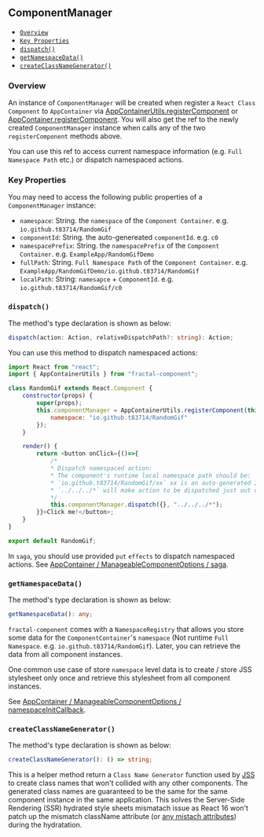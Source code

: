 ## ComponentManager

- [`Overview`](#overview)
- [`Key Properties`](#keyproperties)
- [`dispatch()`](#dispatch)
- [`getNamespaceData()`](#getNamespaceData)
- [`createClassNameGenerator()`](#createClassNameGenerator)


### Overview

An instance of `ComponentManager` will be created when register a `React Class Component` to `AppContainer` via [AppContainerUtils.registerComponent](./AppContainerUtils.md#appcontainerutilsregistercomponent) or [AppContainer.registerComponent](./AppContainer.md#registercomponent). You will also get the ref to the newly created `ComponentManager` instance when calls any of the two `registerComponent` methods above.

You can use this ref to access current namespace information (e.g. `Full Namespace Path` etc.) or dispatch namespaced actions.

### Key Properties

You may need to access the following public properties of a `ComponentManager` instance:

- `namespace`: String. the `namespace` of the `Component Container`. e.g. `io.github.t83714/RandomGif`
- `componentId`: String. the auto-genereated `componentId`. e.g. `c0`
- `namespacePrefix`: String. the `namespacePrefix` of the `Component Container`. e.g. `ExampleApp/RandomGifDemo`
-  `fullPath`: String. `Full Namespace Path` of the `Component Container`. e.g. `ExampleApp/RandomGifDemo/io.github.t83714/RandomGif`
- `localPath`: String: `namesapce` + `ComponentId`. e.g. `io.github.t83714/RandomGif/c0`

### `dispatch()`

The method's type declaration is shown as below: 

```typescript
dispatch(action: Action, relativeDispatchPath?: string): Action;
```

You can use this method to dispatch namespaced actions:

```javascript
import React from "react";
import { AppContainerUtils } from "fractal-component";

class RandomGif extends React.Component {
    constructor(props) {
        super(props);
        this.componentManager = AppContainerUtils.registerComponent(this, {
            namespace: "io.github.t83714/RandomGif"
        });
    }

    render() {
        return <button onClick={()=>{
            /*
            * Dispatch namespaced action:
            * The component's runtime local namespace path should be:
            * `io.github.t83714/RandomGif/xx` xx is an auto-generated ID
            * `../../../*` will make action to be dispatched just out of the container
            */
            this.componentManager.dispatch({}, "../../../*");
        }}>Click me!</button>;
    }
}

export default RandomGif;
```

In `saga`, you should use provided `put` `effects` to dispatch namespaced actions. See [AppContainer / ManageableComponentOptions / saga](./AppContainer.md#manageablecomponentoptions).

### `getNamespaceData()`

The method's type declaration is shown as below: 

```typescript
getNamespaceData(): any;
```

`fractal-component` comes with a `NamespaceRegistry` that allows you store some data for the `ComponentContainer`'s `namespace` (Not runtime `Full Namespace`. e.g. `io.github.t83714/RandomGif`). Later, you can retrieve the data from all component instances. 

One common use case of store `namespace` level data is to create / store JSS stylesheet only once and retrieve this stylesheet from all component instances.

See [AppContainer / ManageableComponentOptions / namespaceInitCallback](./AppContainer.md#manageablecomponentoptions).

### `createClassNameGenerator()`

The method's type declaration is shown as below: 

```typescript
createClassNameGenerator(): () => string;
```

This is a helper method return a `Class Name Generator` function used by [JSS](https://github.com/cssinjs/jss/blob/master/docs/js-api.md#create-style-sheet) to create class names that won't collided with any other components. The generated class names are guaranteed to be the same for the same component instance in the same application. This solves the Server-Side Rendering (SSR) hydrated style sheets mismatach issue as React 16 won't patch up the mismatch className attribute (or [any mistach attributes](https://reactjs.org/docs/react-dom.html#hydrate)) during the hydratation.  